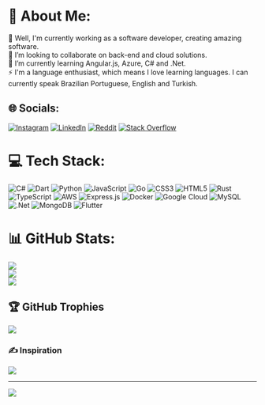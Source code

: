 # 💫 About Me:
🔭 Well, I'm currently working as a software developer, creating amazing software. <br>👯 I’m looking to collaborate on back-end and cloud solutions.<br>🌱 I’m currently learning Angular.js, Azure, C# and .Net.<br>⚡ I'm a language enthusiast, which means I love learning languages. I can currently speak Brazilian Portuguese, English and Turkish.


## 🌐 Socials:
[![Instagram](https://img.shields.io/badge/Instagram-%23E4405F.svg?logo=Instagram&logoColor=white)](https://instagram.com/mtssmoreno) 
[![LinkedIn](https://img.shields.io/badge/LinkedIn-%230077B5.svg?logo=linkedin&logoColor=white)](https://linkedin.com/in/ms-moreno) 
[![Reddit](https://img.shields.io/badge/Reddit-%23FF4500.svg?logo=Reddit&logoColor=white)](https://reddit.com/user/crezztfallen)
 [![Stack Overflow](https://img.shields.io/badge/-Stackoverflow-FE7A16?logo=stack-overflow&logoColor=white)](https://stackoverflow.com/users/19376839) 

# 💻 Tech Stack:
![C#](https://img.shields.io/badge/c%23-%23239120.svg?style=for-the-badge&logo=c-sharp&logoColor=white) ![Dart](https://img.shields.io/badge/dart-%230175C2.svg?style=for-the-badge&logo=dart&logoColor=white) ![Python](https://img.shields.io/badge/python-3670A0?style=for-the-badge&logo=python&logoColor=ffdd54) ![JavaScript](https://img.shields.io/badge/javascript-%23323330.svg?style=for-the-badge&logo=javascript&logoColor=%23F7DF1E) ![Go](https://img.shields.io/badge/go-%2300ADD8.svg?style=for-the-badge&logo=go&logoColor=white) ![CSS3](https://img.shields.io/badge/css3-%231572B6.svg?style=for-the-badge&logo=css3&logoColor=white) ![HTML5](https://img.shields.io/badge/html5-%23E34F26.svg?style=for-the-badge&logo=html5&logoColor=white) ![Rust](https://img.shields.io/badge/rust-%23000000.svg?style=for-the-badge&logo=rust&logoColor=white) ![TypeScript](https://img.shields.io/badge/typescript-%23007ACC.svg?style=for-the-badge&logo=typescript&logoColor=white) ![AWS](https://img.shields.io/badge/AWS-%23FF9900.svg?style=for-the-badge&logo=amazon-aws&logoColor=white) ![Express.js](https://img.shields.io/badge/express.js-%23404d59.svg?style=for-the-badge&logo=express&logoColor=%2361DAFB) ![Docker](https://img.shields.io/badge/docker-%230db7ed.svg?style=for-the-badge&logo=docker&logoColor=white) ![Google Cloud](https://img.shields.io/badge/Google%20Cloud-%234285F4.svg?style=for-the-badge&logo=google-cloud&logoColor=white) ![MySQL](https://img.shields.io/badge/mysql-%2300f.svg?style=for-the-badge&logo=mysql&logoColor=white) ![.Net](https://img.shields.io/badge/.NET-5C2D91?style=for-the-badge&logo=.net&logoColor=white) ![MongoDB](https://img.shields.io/badge/MongoDB-%234ea94b.svg?style=for-the-badge&logo=mongodb&logoColor=white) ![Flutter](https://img.shields.io/badge/Flutter-%2302569B.svg?style=for-the-badge&logo=Flutter&logoColor=white)
# 📊 GitHub Stats:
![](https://github-readme-stats.vercel.app/api?username=creztfallen&theme=gotham&hide_border=false&include_all_commits=false&count_private=true)<br/>
![](https://github-readme-streak-stats.herokuapp.com/?user=creztfallen&theme=gotham&hide_border=false)<br/>
![](https://github-readme-stats.vercel.app/api/top-langs/?username=creztfallen&theme=gotham&hide_border=false&include_all_commits=false&count_private=true&layout=compact)

## 🏆 GitHub Trophies
![](https://github-profile-trophy.vercel.app/?username=creztfallen&theme=nord&no-frame=false&no-bg=true&margin-w=4)

### ✍️ Inspiration
![](https://quotes-github-readme.vercel.app/api?type=horizontal&theme=tokyonight)

---
[![](https://visitcount.itsvg.in/api?id=creztfallen&icon=2&color=0)](https://visitcount.itsvg.in)

<!-- Proudly created with GPRM ( https://gprm.itsvg.in ) -->
